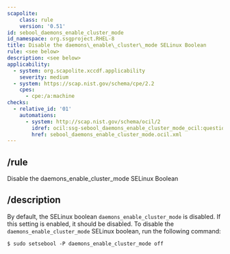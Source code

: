 ```yaml
---
scapolite:
    class: rule
    version: '0.51'
id: sebool_daemons_enable_cluster_mode
id_namespace: org.ssgproject.RHEL-8
title: Disable the daemons\_enable\_cluster\_mode SELinux Boolean
rule: <see below>
description: <see below>
applicability:
  - system: org.scapolite.xccdf.applicability
    severity: medium
  - system: https://scap.nist.gov/schema/cpe/2.2
    cpes:
      - cpe:/a:machine
checks:
  - relative_id: '01'
    automations:
      - system: http://scap.nist.gov/schema/ocil/2
        idref: ocil:ssg-sebool_daemons_enable_cluster_mode_ocil:questionnaire:1
        href: sebool_daemons_enable_cluster_mode.ocil.xml
---
```



## /rule

Disable the daemons\_enable\_cluster\_mode SELinux Boolean

## /description

By
default, the SELinux boolean `daemons_enable_cluster_mode` is disabled.
If this setting is enabled, it should be disabled. To disable the
`daemons_enable_cluster_mode` SELinux boolean, run the following
command:

``` 
$ sudo setsebool -P daemons_enable_cluster_mode off
```
